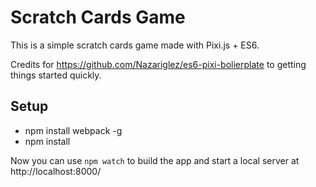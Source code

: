 Scratch Cards Game
=================

This is a simple scratch cards game made with Pixi.js + ES6.

Credits for https://github.com/Nazariglez/es6-pixi-bolierplate to getting things started quickly.

## Setup

- npm install webpack -g
- npm install

Now you can use `npm watch` to build the app and start a local server at http://localhost:8000/
